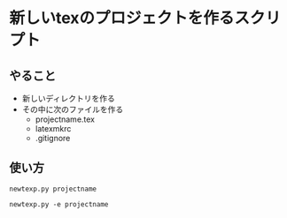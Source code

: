 # 新しいtexのプロジェクトを作るスクリプト

## やること

* 新しいディレクトリを作る
* その中に次のファイルを作る
  - projectname.tex
  - latexmkrc
  - .gitignore

## 使い方

```
newtexp.py projectname
```
```
newtexp.py -e projectname
```
